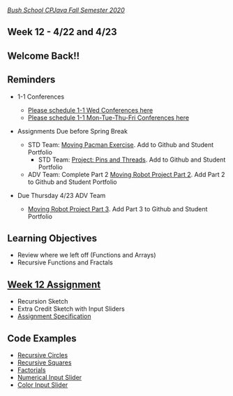 [_Bush School CPJava Fall Semester 2020_](https://chandrunarayan.github.io/cpjava/)

## Week 12 - 4/22 and 4/23 

## Welcome Back!!

## Reminders
* 1-1 Conferences
    *    [Please schedule 1-1 Wed Conferences here](https://calendly.com/chandru-narayan/conf_wed_cpjava_a_block)
    *    [Please schedule 1-1 Mon-Tue-Thu-Fri Conferences here](https://calendly.com/chandru-narayan/conf_montuethufri)
* Assignments Due before Spring Break 
    * STD Team: [Moving Pacman Exercise](../week8/code/moving_pacman.md). Add to Github and Student Portfolio
        * STD Team: [Project: Pins and Threads](../week9/code/pins_threads.md). Add to Github and Student Portfolio
    * ADV Team: Complete Part 2 [Moving Robot Project Part 2](../week8/code/moving_robot.md). Add Part 2 to Github and Student Portfolio

* Due Thursday 4/23 ADV Team
    * [Moving Robot Project Part 3](../week8/code/moving_robot.md). Add Part 3 to Github and Student Portfolio

## Learning Objectives
* Review where we left off (Functions and Arrays)
* Recursive Functions and Fractals

## [Week 12 Assignment](code/recursion)
* Recursion Sketch
* Extra Credit Sketch with Input Sliders
* [Assignment Specification](code/recursion)

## Code Examples
* [Recursive Circles](code/recursiveCircles_v2)
* [Recursive Squares](code/recursiveSquares)
* [Factorials](code/factorialNums)
* [Numerical Input Slider](../week9/code/inputSlider)
* [Color Input Slider](code/colorSlider)



